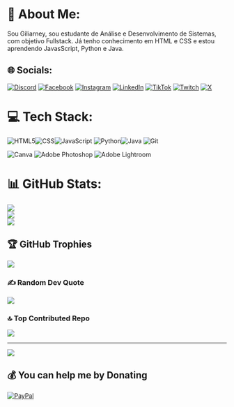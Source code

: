 # 💫 About Me:
Sou Giliarney, sou estudante de Análise e Desenvolvimento de Sistemas, com objetivo Fullstack.
Já tenho conhecimento em HTML e CSS e estou aprendendo JavasScript, Python e Java.


## 🌐 Socials:
[![Discord](https://img.shields.io/badge/Discord-%237289DA.svg?logo=discord&logoColor=white)](https://discord.gg/tk#1158) [![Facebook](https://img.shields.io/badge/Facebook-%231877F2.svg?logo=Facebook&logoColor=white)](https://facebook.com/Giliarney) [![Instagram](https://img.shields.io/badge/Instagram-%23E4405F.svg?logo=Instagram&logoColor=white)](https://instagram.com/Giliarney) [![LinkedIn](https://img.shields.io/badge/LinkedIn-%230077B5.svg?logo=linkedin&logoColor=white)](https://linkedin.com/in/Giliarney) [![TikTok](https://img.shields.io/badge/TikTok-%23000000.svg?logo=TikTok&logoColor=white)](https://tiktok.com/@Giliarney) [![Twitch](https://img.shields.io/badge/Twitch-%239146FF.svg?logo=Twitch&logoColor=white)](https://twitch.tv/tknnfps) [![X](https://img.shields.io/badge/X-black.svg?logo=X&logoColor=white)](https://x.com/Giliarney) 

# 💻 Tech Stack:
![HTML5](https://img.shields.io/badge/html5-%23E34F26.svg?style=flat&logo=html5&logoColor=white)![CSS](https://img.shields.io/badge/css-%231572B6.svg?style=flat&logo=css3&logoColor=white)![JavaScript](https://img.shields.io/badge/javascript-%23323330.svg?style=flat&logo=javascript&logoColor=%23F7DF1E) ![Python](https://img.shields.io/badge/python-3670A0?style=flat&logo=python&logoColor=ffdd54)![Java](https://img.shields.io/badge/java-%23ED8B00.svg?style=flat&logo=openjdk&logoColor=white) ![Git](https://img.shields.io/badge/git-%23F05033.svg?style=flat&logo=git&logoColor=white)


![Canva](https://img.shields.io/badge/Canva-%2300C4CC.svg?style=flat&logo=Canva&logoColor=white) 
![Adobe Photoshop](https://img.shields.io/badge/adobe%20photoshop-%2331A8FF.svg?style=flat&logo=adobe%20photoshop&logoColor=white) 
![Adobe Lightroom](https://img.shields.io/badge/Adobe%20Lightroom-31A8FF.svg?style=flat&logo=Adobe%20Lightroom&logoColor=white)
# 📊 GitHub Stats:
![](https://github-readme-stats.vercel.app/api?username=Giliarney&theme=algolia&hide_border=true&include_all_commits=false&count_private=false)<br/>
![](https://github-readme-streak-stats.herokuapp.com/?user=Giliarney&theme=algolia&hide_border=true)<br/>
![](https://github-readme-stats.vercel.app/api/top-langs/?username=Giliarney&theme=algolia&hide_border=true&include_all_commits=false&count_private=false&layout=compact)

## 🏆 GitHub Trophies
![](https://github-profile-trophy.vercel.app/?username=Giliarney&theme=onestar&no-frame=true&no-bg=true&margin-w=4)

### ✍️ Random Dev Quote
![](https://quotes-github-readme.vercel.app/api?type=horizontal&theme=tokyonight)

### 🔝 Top Contributed Repo
![](https://github-contributor-stats.vercel.app/api?username=Giliarney&limit=5&theme=onestar&combine_all_yearly_contributions=true)

---
[![](https://visitcount.itsvg.in/api?id=Giliarney&icon=5&color=1)](https://visitcount.itsvg.in)

  ## 💰 You can help me by Donating
  [![PayPal](https://img.shields.io/badge/PayPal-00457C?style=for-the-badge&logo=paypal&logoColor=white)](https://paypal.me/Giliarney) 

  
<!-- Proudly created with GPRM ( https://gprm.itsvg.in ) -->
